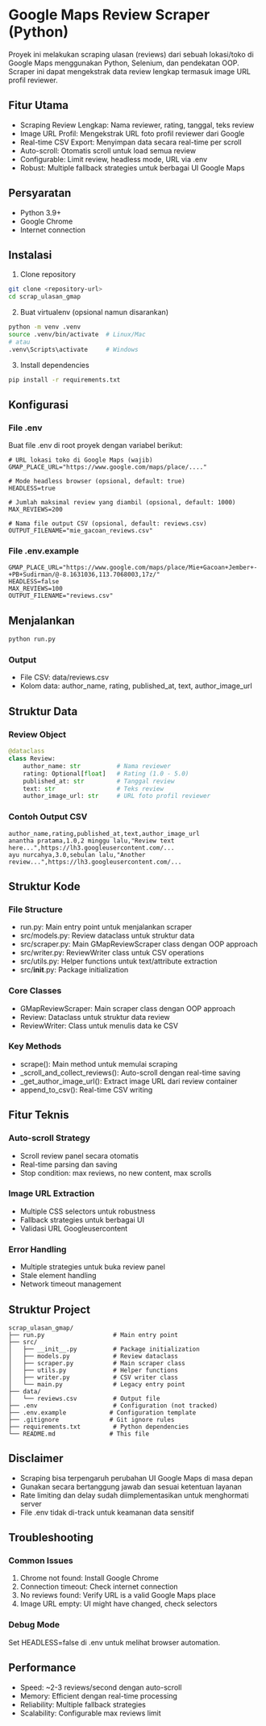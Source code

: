 # Google Maps Review Scraper (Python)

Proyek ini melakukan scraping ulasan (reviews) dari sebuah lokasi/toko di Google Maps menggunakan Python, Selenium, dan pendekatan OOP. Scraper ini dapat mengekstrak data review lengkap termasuk image URL profil reviewer.

## Fitur Utama

- Scraping Review Lengkap: Nama reviewer, rating, tanggal, teks review
- Image URL Profil: Mengekstrak URL foto profil reviewer dari Google
- Real-time CSV Export: Menyimpan data secara real-time per scroll
- Auto-scroll: Otomatis scroll untuk load semua review
- Configurable: Limit review, headless mode, URL via .env
- Robust: Multiple fallback strategies untuk berbagai UI Google Maps

## Persyaratan

- Python 3.9+
- Google Chrome
- Internet connection

## Instalasi

1. Clone repository
```bash
git clone <repository-url>
cd scrap_ulasan_gmap
```

2. Buat virtualenv (opsional namun disarankan)
```bash
python -m venv .venv
source .venv/bin/activate  # Linux/Mac
# atau
.venv\Scripts\activate     # Windows
```

3. Install dependencies
```bash
pip install -r requirements.txt
```

## Konfigurasi

### File .env
Buat file .env di root proyek dengan variabel berikut:

```env
# URL lokasi toko di Google Maps (wajib)
GMAP_PLACE_URL="https://www.google.com/maps/place/...."

# Mode headless browser (opsional, default: true)
HEADLESS=true

# Jumlah maksimal review yang diambil (opsional, default: 1000)
MAX_REVIEWS=200

# Nama file output CSV (opsional, default: reviews.csv)
OUTPUT_FILENAME="mie_gacoan_reviews.csv"
```

### File .env.example
```env
GMAP_PLACE_URL="https://www.google.com/maps/place/Mie+Gacoan+Jember+-+PB+Sudirman/@-8.1631036,113.7068003,17z/"
HEADLESS=false
MAX_REVIEWS=100
OUTPUT_FILENAME="reviews.csv"
```

## Menjalankan

```bash
python run.py
```

### Output
- File CSV: data/reviews.csv
- Kolom data: author_name, rating, published_at, text, author_image_url

## Struktur Data

### Review Object
```python
@dataclass
class Review:
    author_name: str          # Nama reviewer
    rating: Optional[float]   # Rating (1.0 - 5.0)
    published_at: str         # Tanggal review
    text: str                 # Teks review
    author_image_url: str     # URL foto profil reviewer
```

### Contoh Output CSV
```csv
author_name,rating,published_at,text,author_image_url
anantha pratama,1.0,2 minggu lalu,"Review text here...",https://lh3.googleusercontent.com/...
ayu nurcahya,3.0,sebulan lalu,"Another review...",https://lh3.googleusercontent.com/...
```

## Struktur Kode

### File Structure
- run.py: Main entry point untuk menjalankan scraper
- src/models.py: Review dataclass untuk struktur data
- src/scraper.py: Main GMapReviewScraper class dengan OOP approach
- src/writer.py: ReviewWriter class untuk CSV operations
- src/utils.py: Helper functions untuk text/attribute extraction
- src/__init__.py: Package initialization

### Core Classes
- GMapReviewScraper: Main scraper class dengan OOP approach
- Review: Dataclass untuk struktur data review
- ReviewWriter: Class untuk menulis data ke CSV

### Key Methods
- scrape(): Main method untuk memulai scraping
- _scroll_and_collect_reviews(): Auto-scroll dengan real-time saving
- _get_author_image_url(): Extract image URL dari review container
- append_to_csv(): Real-time CSV writing

## Fitur Teknis

### Auto-scroll Strategy
- Scroll review panel secara otomatis
- Real-time parsing dan saving
- Stop condition: max reviews, no new content, max scrolls

### Image URL Extraction
- Multiple CSS selectors untuk robustness
- Fallback strategies untuk berbagai UI
- Validasi URL Googleusercontent

### Error Handling
- Multiple strategies untuk buka review panel
- Stale element handling
- Network timeout management

## Struktur Project

```
scrap_ulasan_gmap/
├── run.py                   # Main entry point
├── src/
│   ├── __init__.py          # Package initialization
│   ├── models.py            # Review dataclass
│   ├── scraper.py           # Main scraper class
│   ├── utils.py             # Helper functions
│   ├── writer.py            # CSV writer class
│   └── main.py              # Legacy entry point
├── data/
│   └── reviews.csv          # Output file
├── .env                     # Configuration (not tracked)
├── .env.example            # Configuration template
├── .gitignore              # Git ignore rules
├── requirements.txt         # Python dependencies
└── README.md               # This file
```

## Disclaimer

- Scraping bisa terpengaruh perubahan UI Google Maps di masa depan
- Gunakan secara bertanggung jawab dan sesuai ketentuan layanan
- Rate limiting dan delay sudah diimplementasikan untuk menghormati server
- File .env tidak di-track untuk keamanan data sensitif

## Troubleshooting

### Common Issues
1. Chrome not found: Install Google Chrome
2. Connection timeout: Check internet connection
3. No reviews found: Verify URL is a valid Google Maps place
4. Image URL empty: UI might have changed, check selectors

### Debug Mode
Set HEADLESS=false di .env untuk melihat browser automation.

## Performance

- Speed: ~2-3 reviews/second dengan auto-scroll
- Memory: Efficient dengan real-time processing
- Reliability: Multiple fallback strategies
- Scalability: Configurable max reviews limit
